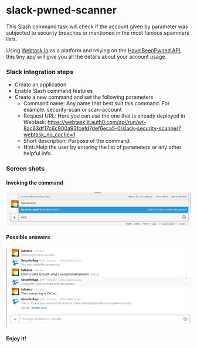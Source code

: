 # slack-pwned-scanner

This Slash command task will check if the account given by parameter was subjected to security breaches or mentioned in the most famous spammers lists.

Using [Webtask.io](https://webtask.io/) as a platform and relying on the [HaveIBeenPwned API](https://haveibeenpwned.com/API/v2), this tiny app will give you all the details about your account usage.

### Slack integration steps
* Create an application
* Enable Slash command features
* Create a new command and set the following parameters
   * Command name: Any name that best suit this command. For example: security-scan or scan-account
   * Request URL: Here you can use the one that is already deployed in Webtask: https://webtask.it.auth0.com/api/run/wt-8ac63df17c6c900a93fcefd7def6eca5-0/slack-security-scanner?webtask_no_cache=1
   * Short description: Purpose of the command
   * Hint: Help the user by entering the list of parameters or any other helpful info.


### Screen shots

#### Invoking the command
![Command parameters](https://github.com/feralberca/slack-pwned-scanner/raw/master/docs/scan-account1.png)

#### Possible answers
![Command parameters](https://github.com/feralberca/slack-pwned-scanner/raw/master/docs/scan-account2.png)

#### Enjoy it!
